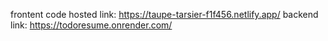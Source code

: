 frontent code
hosted link: https://taupe-tarsier-f1f456.netlify.app/
backend link: https://todoresume.onrender.com/

